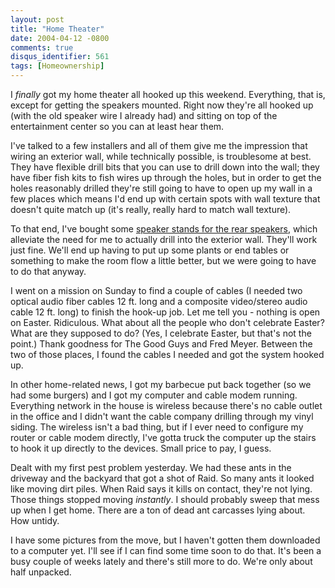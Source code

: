 ```yaml
---
layout: post
title: "Home Theater"
date: 2004-04-12 -0800
comments: true
disqus_identifier: 561
tags: [Homeownership]
---
```

I *finally* got my home theater all hooked up this weekend. Everything,
that is, except for getting the speakers mounted. Right now they're all
hooked up (with the old speaker wire I already had) and sitting on top
of the entertainment center so you can at least hear them.
 
 I've talked to a few installers and all of them give me the impression
that wiring an exterior wall, while technically possible, is troublesome
at best. They have flexible drill bits that you can use to drill down
into the wall; they have fiber fish kits to fish wires up through the
holes, but in order to get the holes reasonably drilled they're still
going to have to open up my wall in a few places which means I'd end up
with certain spots with wall texture that doesn't quite match up (it's
really, really hard to match wall texture).
 
 To that end, I've bought some [speaker stands for the rear
speakers](http://www.amazon.com/exec/obidos/ASIN/B00005T3N3/mhsvortex),
which alleviate the need for me to actually drill into the exterior
wall. They'll work just fine. We'll end up having to put up some plants
or end tables or something to make the room flow a little better, but we
were going to have to do that anyway.
 
 I went on a mission on Sunday to find a couple of cables (I needed two
optical audio fiber cables 12 ft. long and a composite video/stereo
audio cable 12 ft. long) to finish the hook-up job. Let me tell you -
nothing is open on Easter. Ridiculous. What about all the people who
don't celebrate Easter? What are they supposed to do? (Yes, I celebrate
Easter, but that's not the point.) Thank goodness for The Good Guys and
Fred Meyer. Between the two of those places, I found the cables I needed
and got the system hooked up.
 
 In other home-related news, I got my barbecue put back together (so we
had some burgers) and I got my computer and cable modem running.
Everything network in the house is wireless because there's no cable
outlet in the office and I didn't want the cable company drilling
through my vinyl siding. The wireless isn't a bad thing, but if I ever
need to configure my router or cable modem directly, I've gotta truck
the computer up the stairs to hook it up directly to the devices. Small
price to pay, I guess.
 
 Dealt with my first pest problem yesterday. We had these ants in the
driveway and the backyard that got a shot of Raid. So many ants it
looked like moving dirt piles. When Raid says it kills on contact,
they're not lying. Those things stopped moving *instantly*. I should
probably sweep that mess up when I get home. There are a ton of dead ant
carcasses lying about. How untidy.
 
 I have some pictures from the move, but I haven't gotten them
downloaded to a computer yet. I'll see if I can find some time soon to
do that. It's been a busy couple of weeks lately and there's still more
to do. We're only about half unpacked.
